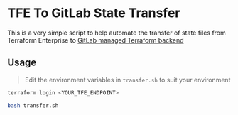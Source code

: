 # TFE To GitLab State Transfer

This is a very simple script to help automate the transfer of state files from 
Terraform Enterprise to 
[GitLab managed Terraform backend](https://docs.gitlab.com/ee/user/infrastructure/iac/terraform_state.html)

## Usage

> Edit the environment variables in `transfer.sh` to suit your environment

```bash
terraform login <YOUR_TFE_ENDPOINT>

bash transfer.sh
```